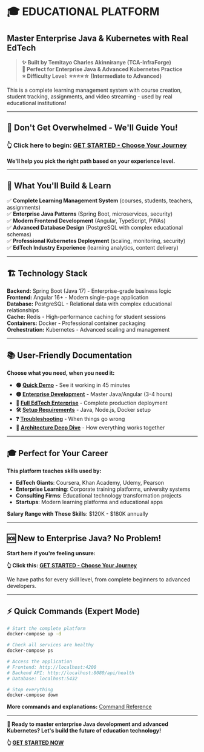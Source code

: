 # 🎓 **EDUCATIONAL PLATFORM**
## **Master Enterprise Java & Kubernetes with Real EdTech**

> **✨ Built by Temitayo Charles Akinniranye (TCA-InfraForge)**  
> **🎯 Perfect for Enterprise Java & Advanced Kubernetes Practice**  
> **⭐ Difficulty Level: ⭐⭐⭐⭐☆ (Intermediate to Advanced)**  

This is a complete learning management system with course creation, student tracking, assignments, and video streaming - used by real educational institutions!

---

## **🚀 Don't Get Overwhelmed - We'll Guide You!**

### **👆 Click here to begin:** [**GET STARTED - Choose Your Journey**](./GET-STARTED.md)

**We'll help you pick the right path based on your experience level.**

---

## **🎯 What You'll Build & Learn**

✅ **Complete Learning Management System** (courses, students, teachers, assignments)  
✅ **Enterprise Java Patterns** (Spring Boot, microservices, security)  
✅ **Modern Frontend Development** (Angular, TypeScript, PWAs)  
✅ **Advanced Database Design** (PostgreSQL with complex educational schemas)  
✅ **Professional Kubernetes Deployment** (scaling, monitoring, security)  
✅ **EdTech Industry Experience** (learning analytics, content delivery)  

---

## **🏗️ Technology Stack**

**Backend:** Spring Boot (Java 17) - Enterprise-grade business logic  
**Frontend:** Angular 16+ - Modern single-page application  
**Database:** PostgreSQL - Relational data with complex educational relationships  
**Cache:** Redis - High-performance caching for student sessions  
**Containers:** Docker - Professional container packaging  
**Orchestration:** Kubernetes - Advanced scaling and management  

---

## **📚 User-Friendly Documentation**

**Choose what you need, when you need it:**

- **🟢 [Quick Demo](./docs/quick-demo.md)** - See it working in 45 minutes
- **🟡 [Enterprise Development](./docs/enterprise-development.md)** - Master Java/Angular (3-4 hours)
- **🔴 [Full EdTech Enterprise](./docs/edtech-enterprise.md)** - Complete production deployment
- **🛠️ [Setup Requirements](./docs/setup-requirements.md)** - Java, Node.js, Docker setup
- **❓ [Troubleshooting](./docs/troubleshooting.md)** - When things go wrong
- **📖 [Architecture Deep Dive](./docs/architecture.md)** - How everything works together

---

## **🎓 Perfect for Your Career**

**This platform teaches skills used by:**
- **EdTech Giants**: Coursera, Khan Academy, Udemy, Pearson
- **Enterprise Learning**: Corporate training platforms, university systems
- **Consulting Firms**: Educational technology transformation projects
- **Startups**: Modern learning platforms and educational apps

**Salary Range with These Skills**: $120K - $180K annually

---

## **🆘 New to Enterprise Java? No Problem!**

**Start here if you're feeling unsure:**

**👆 Click this:** [**GET STARTED - Choose Your Journey**](./GET-STARTED.md)

We have paths for every skill level, from complete beginners to advanced developers.

---

## **⚡ Quick Commands (Expert Mode)**

```bash
# Start the complete platform
docker-compose up -d

# Check all services are healthy
docker-compose ps

# Access the application
# Frontend: http://localhost:4200
# Backend API: http://localhost:8080/api/health
# Database: localhost:5432

# Stop everything
docker-compose down
```

**More commands and explanations:** [Command Reference](./docs/commands.md)

---

**🎯 Ready to master enterprise Java development and advanced Kubernetes? Let's build the future of education technology!**

**👆 [GET STARTED NOW](./GET-STARTED.md)**